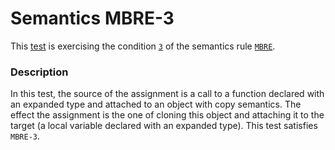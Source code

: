 # Semantics MBRE-3

This [test](.) is exercising the condition [`3`](../Readme.md) of the semantics rule [`MBRE`](../../mbre/Readme.md).

### Description

In this test, the source of the assignment is a call to a function declared with an expanded type and attached to an object with copy semantics. The effect the assignment is the one of cloning this object and attaching it to the target (a local variable declared with an expanded type). This test satisfies `MBRE-3`.

